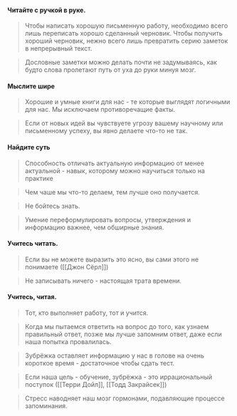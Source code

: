 #### Читайте с ручкой в руке.

> Чтобы написать хорошую письменную работу, необходимо всего лишь переписать хорошо сделанный черновик. Чтобы получить хороший черновик, нежно всего лишь превратить серию заметок в непрерывный текст.

>  Дословные заметки можно делать почти не задумываясь, как будто слова пролетают путь от уха до руки минуя мозг.

#### Мыслите шире

> Хорошие и умные книги для нас - те которые выглядят логичными для нас. Мы исключаем противоречащие факты.  

> Если от новых идей вы чувствуете угрозу вашему научному или письменному успеху, вы явно делаете что-то не так.

#### Найдите суть

> Способность отличать актуальную информацию от менее актуальной - навык, которому можно научиться только на практике

> Чем чаше мы что-то делаем, тем лучше оно получается.

> Не бойтесь знать.

> Умение переформулировать вопросы, утверждения и информацию важнее, чем обширные знания.

#### Учитесь читать.

> Если вы не можете выразить это ясно, вы сами этого не понимаете ([[Джон Сёрл]])

> Не записывать ничего - настоящая трата времени.

#### Учитесь, читая. 

> Тот, кто выполняет работу, тот и учится.

> Когда мы пытаемся ответить на вопрос до того, как узнаем правильный ответ, позже мы лучше запомним ответ, даже если наша попытка провалилась.

> Зубрёжка оставляет информацию у нас в голове на очень короткое время - достаточное чтобы сдать тест.

> Если наша цель - обучение, зубрёжка - это иррациональный поступок ([[Терри Дойл]], [[Тодд Закрайсек]])

> Стресс наводняет наш мозг гормонами, подавляющие процессе запоминания.   